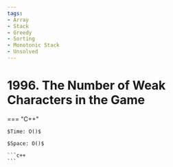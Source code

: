 ```yaml
---
tags:
- Array
- Stack
- Greedy
- Sorting
- Monotonic Stack
- Unsolved
---
```



# 1996. The Number of Weak Characters in the Game

=== "C++"

    $Time: O()$

    $Space: O()$

    ```c++
    ```